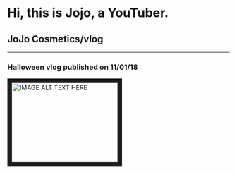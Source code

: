 # Hi, this is Jojo, a YouTuber.

## JoJo Cosmetics/vlog

---

### Halloween vlog published on 11/01/18

<a href="http://www.youtube.com/watch?feature=player_embedded&v=ZJNQ40I_8G0
" target="_blank"><img src="http://img.youtube.com/vi/ZJNQ40I_8G0/0.jpg" 
alt="IMAGE ALT TEXT HERE" width="240" height="180" border="10" /></a>
